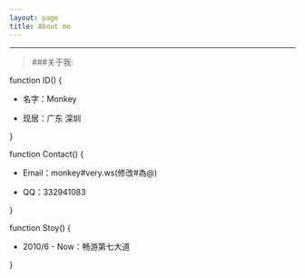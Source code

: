 ```yaml
---
layout: page
title: About me
---
```


---

> ###关于我:

function ID() {

* 名字：Monkey

* 现居：广东 深圳

}


function Contact() {

* Email：monkey#very.ws(修改#為@)

* QQ：332941083

}


function Stoy() {

* 2010/6 - Now：畅游第七大道

}
